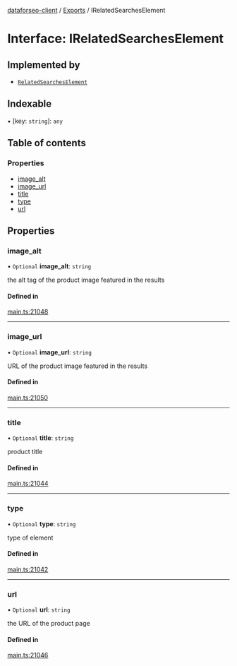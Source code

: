 [dataforseo-client](../README.md) / [Exports](../modules.md) / IRelatedSearchesElement

# Interface: IRelatedSearchesElement

## Implemented by

- [`RelatedSearchesElement`](../classes/RelatedSearchesElement.md)

## Indexable

▪ [key: `string`]: `any`

## Table of contents

### Properties

- [image\_alt](IRelatedSearchesElement.md#image_alt)
- [image\_url](IRelatedSearchesElement.md#image_url)
- [title](IRelatedSearchesElement.md#title)
- [type](IRelatedSearchesElement.md#type)
- [url](IRelatedSearchesElement.md#url)

## Properties

### image\_alt

• `Optional` **image\_alt**: `string`

the alt tag of the product image featured in the results

#### Defined in

[main.ts:21048](https://github.com/dataforseo/TypeScriptClient/blob/7ca1aa4/main.ts#L21048)

___

### image\_url

• `Optional` **image\_url**: `string`

URL of the product image featured in the results

#### Defined in

[main.ts:21050](https://github.com/dataforseo/TypeScriptClient/blob/7ca1aa4/main.ts#L21050)

___

### title

• `Optional` **title**: `string`

product title

#### Defined in

[main.ts:21044](https://github.com/dataforseo/TypeScriptClient/blob/7ca1aa4/main.ts#L21044)

___

### type

• `Optional` **type**: `string`

type of element

#### Defined in

[main.ts:21042](https://github.com/dataforseo/TypeScriptClient/blob/7ca1aa4/main.ts#L21042)

___

### url

• `Optional` **url**: `string`

the URL of the product page

#### Defined in

[main.ts:21046](https://github.com/dataforseo/TypeScriptClient/blob/7ca1aa4/main.ts#L21046)
